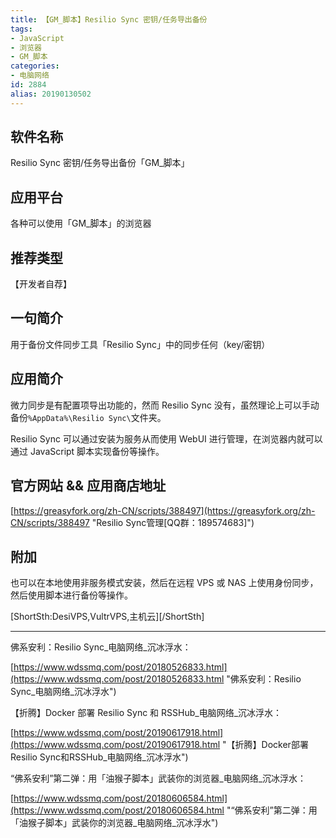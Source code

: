 ```yaml
---
title: 【GM_脚本】Resilio Sync 密钥/任务导出备份
tags:
- JavaScript
- 浏览器
- GM_脚本
categories:
- 电脑网络
id: 2884
alias: 20190130502
---
```


## 软件名称

Resilio Sync 密钥/任务导出备份「GM\_脚本」

## 应用平台

各种可以使用「GM\_脚本」的浏览器

<!--more-->

## 推荐类型

【开发者自荐】

## 一句简介

用于备份文件同步工具「Resilio Sync」中的同步任何（key/密钥）

## 应用简介

微力同步是有配置项导出功能的，然而 Resilio Sync 没有，虽然理论上可以手动备份`%AppData%\Resilio Sync\`文件夹。

Resilio Sync 可以通过安装为服务从而使用 WebUI 进行管理，在浏览器内就可以通过 JavaScript 脚本实现备份等操作。

## 官方网站 && 应用商店地址

[https://greasyfork.org/zh-CN/scripts/388497](https://greasyfork.org/zh-CN/scripts/388497 "Resilio Sync管理\[QQ群：189574683\]")

## 附加

也可以在本地使用非服务模式安装，然后在远程 VPS 或 NAS 上使用身份同步，然后使用脚本进行备份等操作。

\[ShortSth:DesiVPS,VultrVPS,主机云\]\[/ShortSth\]

------------------------

佛系安利：Resilio Sync\_电脑网络\_沉冰浮水：

[https://www.wdssmq.com/post/20180526833.html](https://www.wdssmq.com/post/20180526833.html "佛系安利：Resilio Sync\_电脑网络\_沉冰浮水")

【折腾】Docker 部署 Resilio Sync 和 RSSHub\_电脑网络\_沉冰浮水：

[https://www.wdssmq.com/post/20190617918.html](https://www.wdssmq.com/post/20190617918.html "【折腾】Docker部署Resilio Sync和RSSHub\_电脑网络\_沉冰浮水")

“佛系安利”第二弹：用「油猴子脚本」武装你的浏览器\_电脑网络\_沉冰浮水：

[https://www.wdssmq.com/post/20180606584.html](https://www.wdssmq.com/post/20180606584.html "“佛系安利”第二弹：用「油猴子脚本」武装你的浏览器\_电脑网络\_沉冰浮水")
